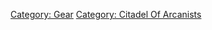 [Category: Gear](Category:_Gear "wikilink") [Category: Citadel Of
Arcanists](Category:_Citadel_Of_Arcanists "wikilink")
